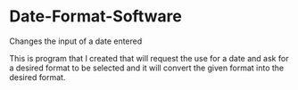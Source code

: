 # Date-Format-Software
Changes the input of a date entered

This is program that I created that will request the use for a date and ask for a desired format to be selected and it will convert the given format into the desired format.
